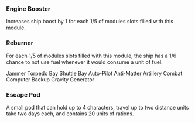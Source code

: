 ### Engine Booster
Increases ship boost by 1 for each 1/5 of modules slots filled with this module.
### Reburner
For each 1/5 of modules slots filled with this module, the ship has a 1/6 chance to not use fuel whenever it would consume a unit of fuel.

Jammer
Torpedo Bay
Shuttle Bay
Auto-Pilot
Anti-Matter Artillery
Combat Computer
Backup Gravity Generator
### Escape Pod
A small pod that can hold up to 4 characters, travel up to two distance units take two days each, and contains 20 units of rations.